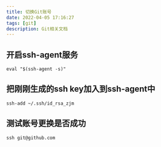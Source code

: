 ```yaml
---
title: 切换Git账号
date: 2022-04-05 17:16:27
tags: [git]
description: Git相关文档
---
```


## 开启ssh-agent服务

```shell
eval "$(ssh-agent -s)"
```

## 把刚刚生成的ssh key加入到ssh-agent中
```shell
ssh-add ~/.ssh/id_rsa_zjm
```

## 测试账号更换是否成功
```shell
ssh git@github.com
```